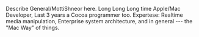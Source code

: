 Describe General/MottiShneor here.
Long Long Long time Apple/Mac Developer, Last 3 years a Cocoa programmer too. Expertese: Realtime media manipulation, Enterprise system architecture, and in general --- the "Mac Way" of things.
